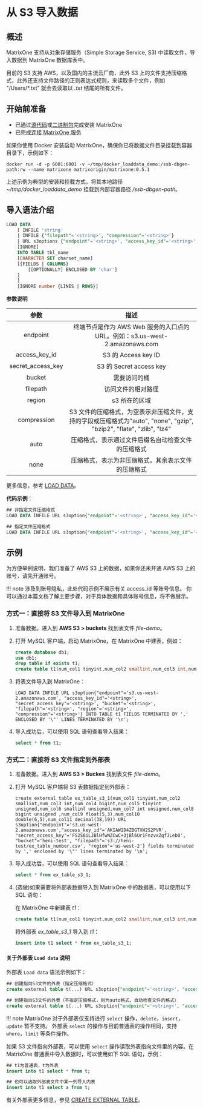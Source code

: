 # 从 S3 导入数据

## 概述

MatrixOne 支持从对象存储服务（Simple Storage Service, S3) 中读取文件，导入数据到 MatrixOne 数据库表中。

目前的 S3 支持 AWS，以及国内的主流云厂商，此外 S3 上的文件支持压缩格式，此外还支持文件路径的正则表达式规则，来读取多个文件，例如 "/Users/\*.txt" 就会去读取以 *.txt* 结尾的所有文件。

## 开始前准备

- 已通过[源代码](https://docs.matrixorigin.io/cn/0.5.0/MatrixOne/Get-Started/install-standalone-matrixone/#1)或[二进制包](https://docs.matrixorigin.io/cn/0.5.0/MatrixOne/Get-Started/install-standalone-matrixone/#2)完成安装 MatrixOne
- 已完成[连接 MatrixOne 服务](../../Get-Started/connect-to-matrixone-server.md)

如果你使用 Docker 安装启动 MatrixOne，确保你已将数据文件目录挂载到容器目录下，示例如下：

```
docker run -d -p 6001:6001 -v ~/tmp/docker_loaddata_demo:/ssb-dbgen-path:rw --name matrixone matrixorigin/matrixone:0.5.1
```

上述示例为典型的安装和挂载方式，将其本地路径 *~/tmp/docker_loaddata_demo* 挂载到内部容器路径 */ssb-dbgen-path*。

## 导入语法介绍

```sql
LOAD DATA
    [ INFILE 'string'
    | INFILE {"filepath"='<string>', "compression"='<string>'}
    | URL s3options {"endpoint"='<string>', "access_key_id"='<string>', "secret_access_key"='<string>', "bucket"='<string>', "filepath"='<string>', "region"='<string>', "compression"='<string>'}
    [IGNORE]
    INTO TABLE tbl_name
    [CHARACTER SET charset_name]
    [{FIELDS | COLUMNS}
        [[OPTIONALLY] ENCLOSED BY 'char']
    ]
    ]
    [IGNORE number {LINES | ROWS}]
```

<!--待确认-heni-->

**参数说明**

|参数|描述|
|:-:|:-:|
|endpoint|终端节点是作为 AWS Web 服务的入口点的 URL。例如：s3.us-west-2.amazonaws.com|
|access_key_id| S3 的 Access key ID|
|secret_access_key| S3 的 Secret access key|
|bucket| 需要访问的桶|
|filepath| 访问文件的相对路径 |
|region| s3 所在的区域|
|compression| S3 文件的压缩格式，为空表示非压缩文件，支持的字段或压缩格式为"auto", "none", "gzip", "bzip2", "flate", "zlib", "lz4"|
|auto|压缩格式，表示通过文件后缀名自动检查文件的压缩格式|
|none|压缩格式，表示为非压缩格式，其余表示文件的压缩格式|

更多信息，参考 [LOAD DATA](../../../Reference/SQL-Reference/Data-Manipulation-Statements/load-data.md)。

**代码示例**：

```sql
## 非指定文件压缩格式
LOAD DATA INFILE URL s3option{"endpoint"='<string>', "access_key_id"='<string>', "secret_access_key"='<string>', "bucket"='<string>', "filepath"='<string>', "region"='<string>'} INTO TABLE t1 FIELDS TERMINATED BY ',' ENCLOSED BY '\"' LINES TERMINATED BY '\n';

## 指定文件压缩格式
LOAD DATA INFILE URL s3option{"endpoint"='<string>', "access_key_id"='<string>', "secret_access_key"='<string>', "bucket"='<string>', "filepath"='<string>', "region"='<string>', "compression"='<string>'} INTO TABLE t1 FIELDS TERMINATED BY ',' ENCLOSED BY '\"' LINES TERMINATED BY '\n';
```

## 示例

为方便举例说明，我们准备了 AWS S3 上的数据，如果你还未开通 AWS S3 上的账号，请先开通账号。

!!! note
    涉及到账号隐私，此处代码示例不展示有关 access_id 等账号信息。
    你可以通过本篇文档了解主要步骤，对于具体数据和具体账号信息，将不做展示。

### 方式一：直接将 S3 文件导入到 MatrixOne

1. 准备数据。进入到 **AWS S3 > buckets** 找到表文件 *file-demo*。

2. 打开 MySQL 客户端，启动 MatrixOne，在 MatrixOne 中建表，例如：

    ```sql
    create database db1;
    use db1;
    drop table if exists t1;
    create table t1(num_col1 tinyint,num_col2 smallint,num_col3 int,num_col4 bigint,num_col5 tinyint unsigned,num_col6 smallint unsigned,num_col7 int unsigned,num_col8 bigint unsigned ,num_col9 float(5,3),num_col10 double(6,5),num_col11 decimal(38,19));
    ```

2. 将表文件导入到 MatrixOne：

    ```
    LOAD DATA INFILE URL s3option{"endpoint"='s3.us-west-2.amazonaws.com', "access_key_id"='<string>', "secret_access_key"='<string>', "bucket"='<string>', "filepath"='<string>', "region"='<string>', "compression"='<string>'} INTO TABLE t1 FIELDS TERMINATED BY ',' ENCLOSED BY '\"' LINES TERMINATED BY '\n';
    ```

3. 导入成功后，可以使用 SQL 语句查看导入结果：

    ```sql
    select * from t1;
    ```

### 方式二：直接将 S3 文件指定到外部表

1. 准备数据。进入到 **AWS S3 > Buckes** 找到表文件 *file-demo*。

2. 打开 MySQL 客户端将 S3 表数据指定到外部表：

    ```
    create external table ex_table_s3_1(num_col1 tinyint,num_col2 smallint,num_col3 int,num_col4 bigint,num_col5 tinyint unsigned,num_col6 smallint unsigned,num_col7 int unsigned,num_col8 bigint unsigned ,num_col9 float(5,3),num_col10 double(6,5),num_col11 decimal(38,19)) URL s3option{"endpoint"='s3.us-west-2.amazonaws.com',"access_key_id"='AKIAW2D4ZBGTXW2S2PVR', "secret_access_key"='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', "bucket"='heni-test', "filepath"='s3://heni-test/ex_table_number.csv', "region"='us-west-2'} fields terminated by ',' enclosed by '\"' lines terminated by '\n';
    ```

3. 导入成功后，可以使用 SQL 语句查看导入结果：

    ```sql
    select * from ex_table_s3_1;
    ```

4. (选做)如果需要将外部表数据导入到 MatrixOne 中的数据表，可以使用以下 SQL 语句：

    在 MatrixOne 中新建表 *t1*：

    ```sql
    create table t1(num_col1 tinyint,num_col2 smallint,num_col3 int,num_col4 bigint,num_col5 tinyint unsigned,num_col6 smallint unsigned,num_col7 int unsigned,num_col8 bigint unsigned ,num_col9 float(5,3),num_col10 double(6,5),num_col11 decimal(38,19));
    ```

    将外部表 *ex_table_s3_1* 导入到 *t1*：

    ```sql
    insert into t1 select * from ex_table_s3_1;
    ```

#### 关于外部表 `Load data` 说明

外部表 `Load data` 语法示例如下：

```sql
## 创建指向S3文件的外表（指定压缩格式）
create external table t(...) URL s3option{"endpoint"='<string>', "access_key_id"='<string>', "secret_access_key"='<string>', "bucket"='<string>', "filepath"='<string>', "region"='<string>', "compression"='<string>'} FIELDS TERMINATED BY ',' ENCLOSED BY '\"' LINES TERMINATED BY '\n';

## 创建指向S3文件的外表（不指定压缩格式，则为auto格式，自动检查文件的格式）
create external table t(...) URL s3option{"endpoint"='<string>', "access_key_id"='<string>', "secret_access_key"='<string>', "bucket"='<string>', "filepath"='<string>', "region"='<string>'} FIELDS TERMINATED BY ',' ENCLOSED BY '\"' LINES TERMINATED BY '\n';
```

!!! note
    MatrixOne 对于外部表仅支持进行 `select` 操作，`delete`，`insert`，`update` 暂不支持。
    外部表 `select` 的操作与目前普通表的操作相同，支持 `where`，`limit` 等条件操作。

如果 S3 文件指向外部表，可以使用 `select` 操作读取外表指向文件里的内容。在 MatrixOne 普通表中导入数据时，可以使用如下 SQL 语句，示例：

```sql
## t1为普通表，t为外表
insert into t1 select * from t;

## 也可以选取外部表文件中某一列导入内表
insert into t1 select a from t;
```

有关外部表更多信息，参见 [CREATE EXTERNAL TABLE](../../../Reference/SQL-Reference/Data-Definition-Statements/create-external-table.md)。
